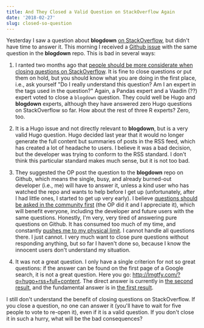 ```yaml
---
title: And They Closed a Valid Question on StackOverflow Again
date: '2018-02-27'
slug: closed-so-question
---
```


Yesterday I saw a question about **blogdown** [on StackOverflow](https://stackoverflow.com/q/48997278/559676), but didn't have time to answer it. This morning I received a [Github issue](https://github.com/rstudio/blogdown/issues/266) with the same question in the **blogdown** repo. This is bad in several ways:

1. I ranted two months ago that [people should be more considerate when closing questions on StackOverflow](/en/2017/12/so-bounties/). It is fine to close questions or put them on hold, but you should know what you are doing in the first place, i.e., ask yourself "Do I really understand this question? Am I an expert in the tags used in the question?" Again, a Pandas expert and a Vaadin (??) expert voted to close a `blogdown` question. They could well be Hugo and **blogdown** experts, although they have answered zero Hugo questions on StackOverflow so far. How about the rest of three R experts? Zero, too.

1. It is a Hugo issue and not directly relevant to **blogdown**, but is a very valid Hugo question. Hugo decided last year that it would no longer generate the full content but summaries of posts in the RSS feed, which has created a lot of headache to users. I believe it was a bad decision, but the developer was trying to conform to the RSS standard. I don't think this particular standard makes much sense, but it is not too bad.

1. They suggested the OP post the question to the **blogdown** repo on Github, which means the single, busy, and already burned-out developer (i.e., me) will have to answer it, unless a kind user who has watched the repo and wants to help before I get up (unfortunately, after I had little ones, I started to get up very early). I believe [questions should be asked in the community first](/en/2017/08/so-gh-email/) (the OP did it and I appreciate it), which will benefit everyone, including the developer and future users with the same questions. Honestly, I'm very, very tired of answering pure questions on Github. It has consumed too much of my time, and constantly [pushes me to my physical limit](/en/2018/02/career-crisis/). I cannot handle all questions there. I just cannot. I very much want to close pure questions without responding anything, but so far I haven't done so, because I know the innocent users don't understand my situation.

1. It was not a great question. I only have a single criterion for not so great questions: if the answer can be found on the first page of a Google search, it is not a great question. Here you go: http://lmgtfy.com/?q=hugo+rss+full+content. The direct answer is currently in [the second result](https://discourse.gohugo.io/t/8368), and the fundamental answer is in [the first result](https://gohugo.io/templates/rss/).

I still don't understand the benefit of closing questions on StackOverflow. If you close a question, no one can answer it (you'll have to wait for five people to vote to re-open it), even if it is a valid question. If you don't close it in such a hurry, what will be the bad consequences?
